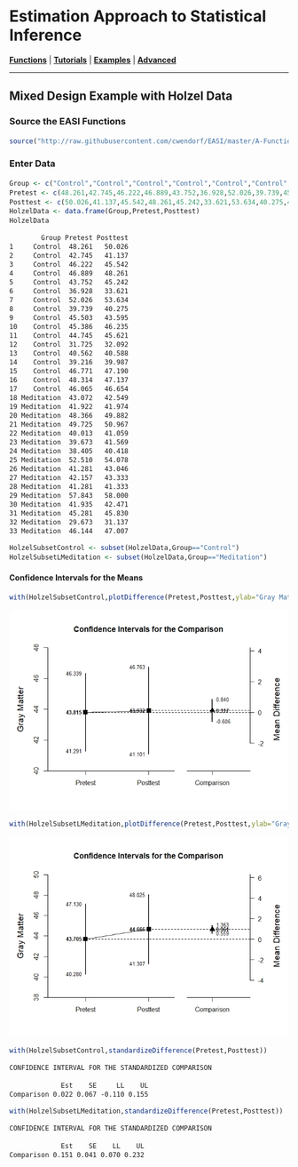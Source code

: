 # Estimation Approach to Statistical Inference

[**Functions**](../../A-Functions) | 
[**Tutorials**](../../B-Tutorials) | 
[**Examples**](../../C-Examples) | 
[**Advanced**](../../D-Advanced)

---

## Mixed Design Example with Holzel Data

### Source the EASI Functions

```r
source("http://raw.githubusercontent.com/cwendorf/EASI/master/A-Functions/EASI-Functions.R")
```

### Enter Data

```r
Group <- c("Control","Control","Control","Control","Control","Control","Control","Control","Control","Control","Control","Control","Control","Control","Control","Control","Control","Meditation","Meditation","Meditation","Meditation","Meditation","Meditation","Meditation","Meditation","Meditation","Meditation","Meditation","Meditation","Meditation","Meditation","Meditation","Meditation")
Pretest <- c(48.261,42.745,46.222,46.889,43.752,36.928,52.026,39.739,45.503,45.386,44.745,31.725,40.562,39.216,46.771,48.314,46.065,43.072,41.922,48.366,49.725,40.013,39.673,38.405,52.51,41.281,42.157,41.281,57.843,41.935,45.281,29.673,46.144)
Posttest <- c(50.026,41.137,45.542,48.261,45.242,33.621,53.634,40.275,43.595,46.235,45.621,32.092,40.588,39.987,47.19,47.137,46.654,42.549,41.974,49.882,50.967,41.059,41.569,40.418,54.078,43.046,43.333,41.333,58,42.471,45.83,31.137,47.007)
HolzelData <- data.frame(Group,Pretest,Posttest)
HolzelData
```
```
        Group Pretest Posttest
1     Control  48.261   50.026
2     Control  42.745   41.137
3     Control  46.222   45.542
4     Control  46.889   48.261
5     Control  43.752   45.242
6     Control  36.928   33.621
7     Control  52.026   53.634
8     Control  39.739   40.275
9     Control  45.503   43.595
10    Control  45.386   46.235
11    Control  44.745   45.621
12    Control  31.725   32.092
13    Control  40.562   40.588
14    Control  39.216   39.987
15    Control  46.771   47.190
16    Control  48.314   47.137
17    Control  46.065   46.654
18 Meditation  43.072   42.549
19 Meditation  41.922   41.974
20 Meditation  48.366   49.882
21 Meditation  49.725   50.967
22 Meditation  40.013   41.059
23 Meditation  39.673   41.569
24 Meditation  38.405   40.418
25 Meditation  52.510   54.078
26 Meditation  41.281   43.046
27 Meditation  42.157   43.333
28 Meditation  41.281   41.333
29 Meditation  57.843   58.000
30 Meditation  41.935   42.471
31 Meditation  45.281   45.830
32 Meditation  29.673   31.137
33 Meditation  46.144   47.007
```
```r
HolzelSubsetControl <- subset(HolzelData,Group=="Control")
HolzelSubsetLMeditation <- subset(HolzelData,Group=="Meditation")
```

#### Confidence Intervals for the Means

```r
with(HolzelSubsetControl,plotDifference(Pretest,Posttest,ylab="Gray Matter")) # Holzel-Figure1.jpeg
```
<kbd><img src="Holzel-Figure1.jpeg"></kbd>
```r
with(HolzelSubsetLMeditation,plotDifference(Pretest,Posttest,ylab="Gray Matter")) # Holzel-Figure2.jpeg
```
<kbd><img src="Holzel-Figure2.jpeg"></kbd>
```r
with(HolzelSubsetControl,standardizeDifference(Pretest,Posttest))
```
```
CONFIDENCE INTERVAL FOR THE STANDARDIZED COMPARISON

             Est    SE     LL    UL
Comparison 0.022 0.067 -0.110 0.155
```
```r
with(HolzelSubsetLMeditation,standardizeDifference(Pretest,Posttest))
```
```
CONFIDENCE INTERVAL FOR THE STANDARDIZED COMPARISON

             Est    SE    LL    UL
Comparison 0.151 0.041 0.070 0.232
```
